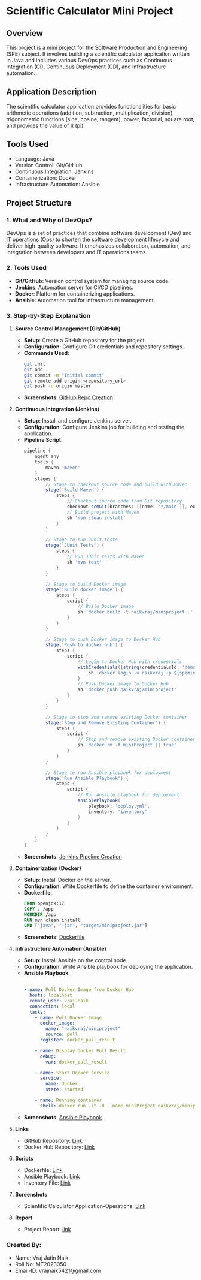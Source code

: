 
# Scientific Calculator Mini Project

## Overview

This project is a mini project for the Software Production and Engineering (SPE) subject. It involves building a scientific calculator application written in Java and includes various DevOps practices such as Continuous Integration (CI), Continuous Deployment (CD), and infrastructure automation.


## Application Description

The scientific calculator application provides functionalities for basic arithmetic operations (addition, subtraction, multiplication, division), trigonometric functions (sine, cosine, tangent), power, factorial, square root, and provides the value of π (pi).

## Tools Used

- Language: Java
- Version Control: Git/GitHub
- Continuous Integration: Jenkins
- Containerization: Docker
- Infrastructure Automation: Ansible

## Project Structure

### 1. **What and Why of DevOps?**

   DevOps is a set of practices that combine software development (Dev) and IT operations (Ops) to shorten the software development lifecycle and deliver high-quality software. It emphasizes collaboration, automation, and integration between developers and IT operations teams.

### 2. **Tools Used**

   - **Git/GitHub**: Version control system for managing source code.
   - **Jenkins**: Automation server for CI/CD pipelines.
   - **Docker**: Platform for containerizing applications.
   - **Ansible**: Automation tool for infrastructure management.

### 3. **Step-by-Step Explanation**

   1. **Source Control Management (Git/GitHub)**

      - **Setup**: Create a GitHub repository for the project.
      - **Configuration**: Configure Git credentials and repository settings.
      - **Commands Used**:
        ```bash
        git init
        git add .
        git commit -m "Initial commit"
        git remote add origin <repository_url>
        git push -u origin master
        ```
      - **Screenshots**: [GitHub Repo Creation](Screenshots/Repos/git-hub.png) 

   2. **Continuous Integration (Jenkins)**

      - **Setup**: Install and configure Jenkins server.
      - **Configuration**: Configure Jenkins job for building and testing the application.
      - **Pipeline Script**:
        ```groovy 
        pipeline {
            agent any
            tools {
                maven 'maven'
            }
            stages {
                // Stage to checkout source code and build with Maven
                stage('Build Maven') {
                    steps {
                        // Checkout source code from Git repository
                        checkout scmGit(branches: [[name: '*/main']], extensions: [], userRemoteConfigs: [[url: 'https://github.com/NaikVRaj/miniProject/']])
                        // Build project with Maven
                        sh 'mvn clean install'
                    }
                }

                // Stage to run JUnit tests
                stage('JUnit Tests') {
                    steps {
                        // Run JUnit tests with Maven
                        sh 'mvn test'
                    }
                }

                // Stage to build Docker image
                stage('Build docker image') {
                    steps {
                        script {
                            // Build Docker image
                            sh 'docker build -t naikvraj/miniproject .'
                        }
                    }
                }

                // Stage to push Docker image to Docker Hub
                stage('Push to docker hub') {
                    steps {
                        script {
                            // Login to Docker Hub with credentials
                            withCredentials([string(credentialsId: 'demo2', variable: 'speminiproject')]) {
                                sh 'docker login -u naikvraj -p ${speminiproject}'
                            }
                            // Push Docker image to Docker Hub
                            sh 'docker push naikvraj/miniproject'
                        }
                    }
                }

                // Stage to stop and remove existing Docker container
                stage('Stop and Remove Existing Container') {
                    steps {
                        script {
                            // Stop and remove existing Docker container named miniProject if it exists
                            sh 'docker rm -f miniProject || true'
                        }
                    }
                }

                // Stage to run Ansible playbook for deployment
                stage('Run Ansible Playbook') {
                    steps {
                        script {
                            // Run Ansible playbook for deployment
                            ansiblePlaybook(
                                playbook: 'deploy.yml',
                                inventory: 'inventory'
                            )
                        }
                    }
                }
            }
        }
        ```
      - **Screenshots**: [Jenkins Pipeline Creation](Screenshots/Repos/pipeline.png)

   3. **Containerization (Docker)**

      - **Setup**: Install Docker on the server.
      - **Configuration**: Write Dockerfile to define the container environment.
      - **Dockerfile**:
        ```Dockerfile
        FROM openjdk:17
        COPY . /app
        WORKDIR /app
        RUN mvn clean install
        CMD ["java", "-jar", "target/miniproject.jar"]
        ```
      - **Screenshots**: [Dockerfile](Screenshots/Repos/docker_hub.png)

   4. **Infrastructure Automation (Ansible)**

      - **Setup**: Install Ansible on the control node.
      - **Configuration**: Write Ansible playbook for deploying the application.
      - **Ansible Playbook**:
        ```yaml
        ---
        - name: Pull Docker Image from Docker Hub
          hosts: localhost
          remote_user: vraj-naik
          connection: local
          tasks:
            - name: Pull Docker Image
              docker_image:
                name: "naikvraj/miniproject"
                source: pull
              register: docker_pull_result

            - name: Display Docker Pull Result
              debug:
                var: docker_pull_result

            - name: Start Docker service
              service:
                name: docker
                state: started

            - name: Running container
              shell: docker run -it -d --name miniProject naikvraj/miniproject
        ```
      - **Screenshots**: [Ansible Playbook](Screenshots/Repos/ansible_playbook.png)

4. **Links**

   - GitHub Repository: [Link](https://github.com/NaikVRaj/miniProject)
   - Docker Hub Repository: [Link](https://hub.docker.com/repository/docker/naikvraj/miniproject)

5. **Scripts**

   - Dockerfile: [Link](dockerfile)
   - Ansible Playbook: [Link](deploy.yml)
   - Inventory File: [Link](inventory)

6. **Screenshots**

   - Scientific Calculator Application-Operations: [Link](Screenshots/Calculator)

8. **Report**
   - Project Report: [link](MT2023050.pdf)
### Created By:

- Name: Vraj Jatin Naik
- Roll No: MT2023050
- Email-ID: vrajnaik5421@gmail.com